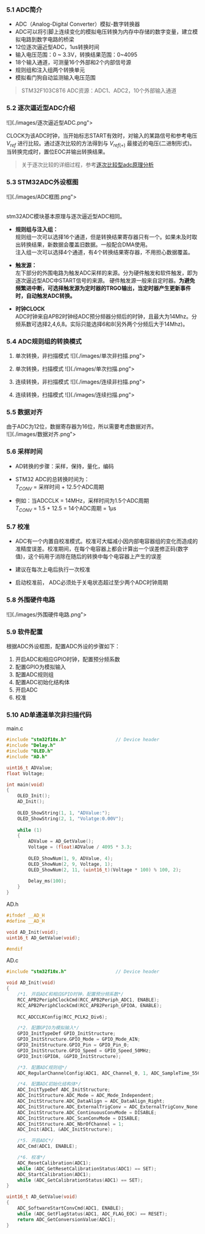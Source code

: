 ### 5.1 ADC简介  
- ADC（Analog-Digital Converter）模拟-数字转换器  
- ADC可以将引脚上连续变化的模拟电压转换为内存中存储的数字变量，建立模拟电路到数字电路的桥梁  
- 12位逐次逼近型ADC，1us转换时间  
- 输入电压范围：0 ~ 3.3V，转换结果范围：0~4095  
- 18个输入通道，可测量16个外部和2个内部信号源  
- 规则组和注入组两个转换单元  
- 模拟看门狗自动监测输入电压范围  

>STM32F103C8T6 ADC资源：ADC1、ADC2，10个外部输入通道  

### 5.2 逐次逼近型ADC介绍  
![](./images/逐次逼近型ADC.png"></div>  

CLOCK为该ADC时钟，当开始标志START有效时，对输入的某路信号和参考电压 ${V}_ {ref}$ 进行比较。通过逐次比较的方法得到与 ${V}_ {ref(+)}$ 最接近的电压(二进制形式)。
当转换完成时，置位EOC并输出转换结果。  
>关于逐次比较的详细过程，参考[逐次比较型adc原理分析](https://www.elecfans.com/monijishu/zhuanhuanqi/586739.html)
### 5.3 STM32ADC外设框图  
![](./images/ADC框图.png"></div>  
<br/>

stm32ADC模块基本原理与逐次逼近型ADC相同。  
- **规则组与注入组：**  
规则组一次可以选择16个通道，但是转换结果寄存器只有一个。如果未及时取出转换结果，新数据会覆盖旧数据。一般配合DMA使用。  
注入组一次可以选择4个通道，有4个转换结果寄存器，不用担心数据覆盖。

- **触发源：**  
左下部分的外围电路为触发ADC采样的来源。分为硬件触发和软件触发，即为逐次逼近型ADC中START信号的来源。
硬件触发源一般来自定时器。**为避免频繁进中断，可选择触发源为定时器的TRGO输出，当定时器产生更新事件时，自动触发ADC转换。**  

- **时钟CLOCK**  
ADC时钟来自APB2时钟经ADC预分频器分频后的时钟，且最大为14Mhz。分频系数可选择2,4,6,8。实际只能选择6和8(另外两个分频后大于14Mhz)。

### 5.4 ADC规则组的转换模式  
1. 单次转换，非扫描模式
![](./images/单次非扫描.png"></div>  

2. 单次转换，扫描模式
![](./images/单次扫描.png"></div>  

3. 连续转换，非扫描模式
![](./images/连续非扫描.png"></div>  

4. 连续转换，扫描模式
![](./images/连续扫描.png"></div>  

### 5.5 数据对齐  
由于ADC为12位，数据寄存器为16位，所以需要考虑数据对齐。  
![](./images/数据对齐.png"></div>  

### 5.6 采样时间  

- AD转换的步骤：采样，保持，量化，编码

- STM32 ADC的总转换时间为：  
${T}_ {CONV}$ = 采样时间 + 12.5个ADC周期

- 例如：当ADCCLK = 14MHz，采样时间为1.5个ADC周期  
${T}_ {CONV}$ = 1.5 + 12.5 = 14个ADC周期 = 1μs  

### 5.7 校准  
- ADC有一个内置自校准模式。校准可大幅减小因内部电容器组的变化而造成的准精度误差。校准期间，在每个电容器上都会计算出一个误差修正码(数字值)，这个码用于消除在随后的转换中每个电容器上产生的误差

- 建议在每次上电后执行一次校准

- 启动校准前， ADC必须处于关电状态超过至少两个ADC时钟周期

### 5.8 外围硬件电路  
![](./images/外围硬件电路.png"></div>  

### 5.9 软件配置
根据ADC外设框图，配置ADC外设的步骤如下：  
1. 开启ADC和相应GPIO时钟，配置预分频系数
2. 配置GPIO为模拟输入
3. 配置ADC规则组
4. 配置ADC初始化结构体
5. 开启ADC
6. 校准
### 5.10 AD单通道单次非扫描代码
main.c  
```cpp
#include "stm32f10x.h"                  // Device header
#include "Delay.h"
#include "OLED.h"
#include "AD.h"

uint16_t ADValue;
float Voltage;

int main(void)
{
    OLED_Init();
    AD_Init();
    
    OLED_ShowString(1, 1, "ADValue:");
    OLED_ShowString(2, 1, "Volatge:0.00V");
    
    while (1)
    {
        ADValue = AD_GetValue();
        Voltage = (float)ADValue / 4095 * 3.3;
        
        OLED_ShowNum(1, 9, ADValue, 4);
        OLED_ShowNum(2, 9, Voltage, 1);
        OLED_ShowNum(2, 11, (uint16_t)(Voltage * 100) % 100, 2);
        
        Delay_ms(100);
    }
}
```
AD.h  
```cpp
#ifndef __AD_H
#define __AD_H

void AD_Init(void);
uint16_t AD_GetValue(void);

#endif
```
AD.c  
```cpp
#include "stm32f10x.h"                  // Device header

void AD_Init(void)
{
    /*1. 开启ADC和相应GPIO时钟，配置预分频系数*/
    RCC_APB2PeriphClockCmd(RCC_APB2Periph_ADC1, ENABLE);
    RCC_APB2PeriphClockCmd(RCC_APB2Periph_GPIOA, ENABLE);
    
    RCC_ADCCLKConfig(RCC_PCLK2_Div6);

    /*2. 配置GPIO为模拟输入*/
    GPIO_InitTypeDef GPIO_InitStructure;
    GPIO_InitStructure.GPIO_Mode = GPIO_Mode_AIN;
    GPIO_InitStructure.GPIO_Pin = GPIO_Pin_0;
    GPIO_InitStructure.GPIO_Speed = GPIO_Speed_50MHz;
    GPIO_Init(GPIOA, &GPIO_InitStructure);

    /*3. 配置ADC规则组*/
    ADC_RegularChannelConfig(ADC1, ADC_Channel_0, 1, ADC_SampleTime_55Cycles5);

    /*4. 配置ADC初始化结构体*/
    ADC_InitTypeDef ADC_InitStructure;
    ADC_InitStructure.ADC_Mode = ADC_Mode_Independent;
    ADC_InitStructure.ADC_DataAlign = ADC_DataAlign_Right;
    ADC_InitStructure.ADC_ExternalTrigConv = ADC_ExternalTrigConv_None;
    ADC_InitStructure.ADC_ContinuousConvMode = DISABLE;
    ADC_InitStructure.ADC_ScanConvMode = DISABLE;
    ADC_InitStructure.ADC_NbrOfChannel = 1;
    ADC_Init(ADC1, &ADC_InitStructure);

    /*5. 开启ADC*/
    ADC_Cmd(ADC1, ENABLE);

    /*6. 校准*/
    ADC_ResetCalibration(ADC1);
    while (ADC_GetResetCalibrationStatus(ADC1) == SET);
    ADC_StartCalibration(ADC1);
    while (ADC_GetCalibrationStatus(ADC1) == SET);
}

uint16_t AD_GetValue(void)
{
    ADC_SoftwareStartConvCmd(ADC1, ENABLE);
    while (ADC_GetFlagStatus(ADC1, ADC_FLAG_EOC) == RESET);
    return ADC_GetConversionValue(ADC1);
}

```

